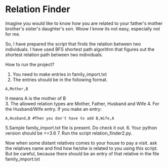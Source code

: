 # Relation Finder

Imagine you would like to know how you are related to your father's mother brother's sister's daughter's son.
Woow I know its not easy, especially not for me.

So, I have prepared the script that finds the relation between two individuals. I have used BFS shortest path algorithm that figures out the shortest relation path between two individuals.

How to run the project?

1. You need to make entries in family_import.txt
2. The entries should be in the following format.<br/>
```
A,Mother,B
```
It means A is the mother of B
<br/>
3. The allowed relation types are Mother, Father, Husband and Wife
4. For the Husband/Wife entry. If you make an entry:
```
A,Husband,B #Then you don't have to add B,Wife,A
```
5.Sample family_import.txt file is present. Do check it out.
6. Your python version should be >=3.6
7. Run the script relation_finder2.py.


Now when some distant relatives comes to your house to pay a visit. ask the relatives name and find how he/she is related to you using this script.
But be careful, because there should be an entry of that relative in the file family_import.txt
